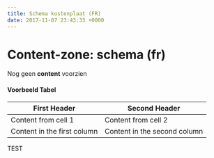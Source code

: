 ```yaml
---
title: Schema kostenplaat (FR)
date: 2017-11-07 23:43:33 +0000
---
```

# Content-zone: schema (fr)

Nog geen **content** voorzien

#### Voorbeeld Tabel

| First Header | Second Header |
| --- | --- |
| Content from cell 1 | Content from cell 2 |
| Content in the first column | Content in the second column |

TEST
